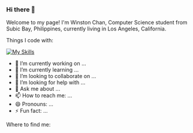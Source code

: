 ### Hi there 👋

Welcome to my page!
I'm Winston Chan, Computer Science student from Subic Bay, Philippines, currently living in Los Angeles, California.

Things I code with:

[![My Skills](https://skillicons.dev/icons?i=js,html,css,atom,bash,bootstrap,c,discord,django,express,flask,git,github,heroku,jquery,linux,mongodb,mysql,nodejs,postman,py,sqlite,stackoverflow,vscode)](https://skillicons.dev)

- 🔭 I’m currently working on ...
- 🌱 I’m currently learning ...
- 👯 I’m looking to collaborate on ...
- 🤔 I’m looking for help with ...
- 💬 Ask me about ...
- 📫 How to reach me: ...
- 😄 Pronouns: ...
- ⚡ Fun fact: ...

Where to find me:

[1]: https://www.linkedin.com/in/winstoncchan/
[2]: https://www.facebook.com/winston.chan.10/
